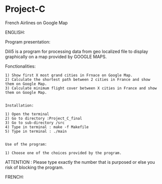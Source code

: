 Project-C
=========

French Airlines on Google Map

ENGLISH:

Program presentation:

Dili5 is a program for processing data from geo localized file to display graphically on a map provided by GOOGLE MAPS.

  Fonctionalities:
  
	1) Show first X most grand cities in Frnace on Google Map.
	2) Calculate the shortest path between 2 cities in France and show them on Google Map.
	3) Calculate minimum flight cover between X cities in France and show them on Google Map.


	Installation:

	1) Open the terminal
	2) Go to directory :Project_C_final
	3) Go to sub-directory /src
	4) Type in terminal : make -f Makefile 
	5) Type in terminal : ./main


	Use of the program:

	1) Choose one of the choices provided by the program.

ATTENTION : Please type exactly the number that is purposed or else you risk of blocking the program.



FRENCH:




